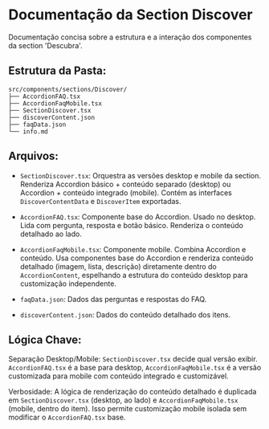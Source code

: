 # Documentação da Section Discover

Documentação concisa sobre a estrutura e a interação dos componentes da section 'Descubra'.

## Estrutura da Pasta:

```
src/components/sections/Discover/
├── AccordionFAQ.tsx
├── AccordionFaqMobile.tsx
├── SectionDiscover.tsx
├── discoverContent.json
├── faqData.json
└── info.md
```

## Arquivos:

- `SectionDiscover.tsx`: Orquestra as versões desktop e mobile da section. 
Renderiza Accordion básico + conteúdo separado (desktop) ou Accordion + conteúdo integrado (mobile). Contém as interfaces `DiscoverContentData` e `DiscoverItem` exportadas.

- `AccordionFAQ.tsx`: Componente base do Accordion. Usado no desktop. Lida com pergunta, resposta e botão básico. Renderiza o conteúdo detalhado ao lado.

- `AccordionFaqMobile.tsx`: Componente mobile. Combina Accordion e conteúdo. 
Usa componentes base do Accordion e renderiza conteúdo detalhado (imagem, lista, descrição) diretamente dentro do `AccordionContent`, espelhando a estrutura do conteúdo desktop para customização independente.

- `faqData.json`: Dados das perguntas e respostas do FAQ.

- `discoverContent.json`: Dados do conteúdo detalhado dos itens.

## Lógica Chave:

Separação Desktop/Mobile: `SectionDiscover.tsx` decide qual versão exibir. `AccordionFAQ.tsx` é a base para desktop, `AccordionFaqMobile.tsx` é a versão customizada para mobile com conteúdo integrado e customizável.

Verbosidade: A lógica de renderização do conteúdo detalhado é duplicada em `SectionDiscover.tsx` (desktop, ao lado) e `AccordionFaqMobile.tsx` (mobile, dentro do item). 
Isso permite customização mobile isolada sem modificar o `AccordionFAQ.tsx` base. 